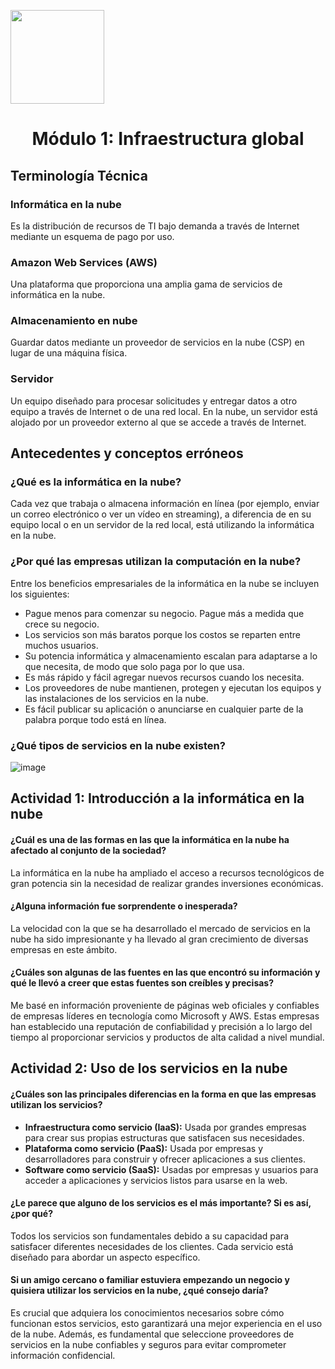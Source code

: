 <p align="left">
  <img src="https://semanadelcannabis.cayetano.edu.pe/assets/img/logo-upch.png" width="150">
  <h1 align="center">Módulo 1: Infraestructura global</h1>
</p>

## Terminología Técnica
### Informática en la nube
Es la distribución de recursos de TI bajo demanda a través de Internet mediante un esquema de pago por uso.
### Amazon Web Services (AWS)
Una plataforma que proporciona una amplia gama de servicios de informática en la nube.
### Almacenamiento en nube
Guardar datos mediante un proveedor de servicios en la nube (CSP) en lugar de una máquina física.
### Servidor
Un equipo diseñado para procesar solicitudes y entregar datos a otro equipo a través de Internet o de una red local. En la nube, un servidor está alojado por un proveedor externo al que se accede a través de Internet.

## Antecedentes y conceptos erróneos
### ¿Qué es la informática en la nube? 
Cada vez que trabaja o almacena información en línea (por ejemplo, enviar un correo electrónico o ver un vídeo en streaming), a diferencia de en su equipo local o en un servidor de la red local, está utilizando la informática en la nube.

### ¿Por qué las empresas utilizan la computación en la nube?
Entre los beneficios empresariales de la informática en la nube se incluyen los siguientes:
- Pague menos para comenzar su negocio. Pague más a medida que crece su negocio.
- Los servicios son más baratos porque los costos se reparten entre muchos usuarios.
- Su potencia informática y almacenamiento escalan para adaptarse a lo que necesita, de modo que solo paga por lo que usa.
- Es más rápido y fácil agregar nuevos recursos cuando los necesita.
- Los proveedores de nube mantienen, protegen y ejecutan los equipos y las instalaciones de los servicios en la nube.
- Es fácil publicar su aplicación o anunciarse en cualquier parte de la palabra porque todo está en línea.

### ¿Qué tipos de servicios en la nube existen?
![image](https://github.com/EdwinJaraOFC/CDRPersonal/assets/150296803/72cdf1bc-970e-4077-909d-40e9cddc4c29)

## Actividad 1: Introducción a la informática en la nube
#### ¿Cuál es una de las formas en las que la informática en la nube ha afectado al conjunto de la sociedad?
La informática en la nube ha ampliado el acceso a recursos tecnológicos de gran potencia sin la necesidad de realizar grandes inversiones económicas.
#### ¿Alguna información fue sorprendente o inesperada?
La velocidad con la que se ha desarrollado el mercado de servicios en la nube ha sido impresionante y ha llevado al gran crecimiento de diversas empresas en este ámbito.
#### ¿Cuáles son algunas de las fuentes en las que encontró su información y qué le llevó a creer que estas fuentes son creíbles y precisas?
Me basé en información proveniente de páginas web oficiales y confiables de empresas líderes en tecnología como Microsoft y AWS. Estas empresas han establecido una reputación de confiabilidad y precisión a lo largo del tiempo al proporcionar servicios y productos de alta calidad a nivel mundial.

## Actividad 2: Uso de los servicios en la nube
#### ¿Cuáles son las principales diferencias en la forma en que las empresas utilizan los servicios?
- **Infraestructura como servicio (IaaS):** Usada por grandes empresas para crear sus propias estructuras que satisfacen sus necesidades.
- **Plataforma como servicio (PaaS):** Usada por empresas y desarrolladores para construir y ofrecer aplicaciones a sus clientes.
- **Software como servicio (SaaS):** Usadas por empresas y usuarios para acceder a aplicaciones y servicios listos para usarse en la web.
#### ¿Le parece que alguno de los servicios es el más importante? Si es así, ¿por qué?
Todos los servicios son fundamentales debido a su capacidad para satisfacer diferentes necesidades de los clientes. Cada servicio está diseñado para abordar un aspecto específico.
#### Si un amigo cercano o familiar estuviera empezando un negocio y quisiera utilizar los servicios en la nube, ¿qué consejo daría?
Es crucial que adquiera los conocimientos necesarios sobre cómo funcionan estos servicios, esto garantizará una mejor experiencia en el uso de la nube. Además, es fundamental que seleccione proveedores de servicios en la nube confiables y seguros para evitar comprometer información confidencial.
